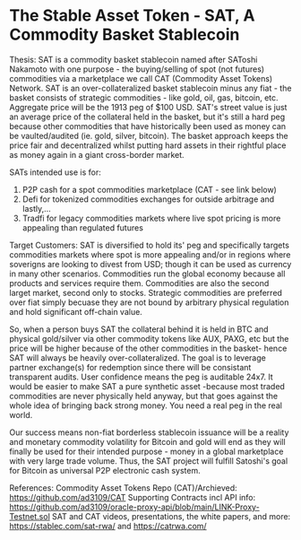 # The Stable Asset Token - SAT, A Commodity Basket Stablecoin

Thesis: 
SAT is a commodity basket stablecoin named after SAToshi Nakamoto with one purpose - the buying/selling of spot (not futures) commodities via a marketplace we call CAT 
(Commodity Asset Tokens) Network. SAT is an over-collateralized basket stablecoin minus any fiat - the basket consists of strategic commodities - like gold, oil, gas, 
bitcoin, etc. Aggregate price will be the 1913 peg of $100 USD. SAT's street value is just an average price of the collateral held in the basket, but it's still a hard peg because other 
commodities that have historically been used as money can be vaulted/audited (ie. gold, silver, bitcoin). The basket approach keeps the price fair and decentralized whilst putting hard 
assets in their rightful place as money again in a giant cross-border market.

SATs intended use is for:

1) P2P cash for a spot commodities marketplace (CAT - see link below) 
2) Defi for tokenized commodities exchanges for outside arbitrage and lastly,...
3) Tradfi for legacy commodities markets where live spot pricing is more appealing than regulated futures 

Target Customers: 
SAT is diversified to hold its' peg and specifically targets commodities markets where spot is more appealing and/or in regions where soverigns are looking to divest from 
USD; though it can be used as currency in many other scenarios. Commodities run the global economy because all products and services require them. Commodities are also the 
second larget market, second only to stocks. Strategic commodities are preferred over fiat simply becuase they are not bound by arbitrary physical regulation and hold 
significant off-chain value. 

So, when a person buys SAT the collateral behind it is held in BTC and physical gold/silver via other commodity tokens like AUX, PAXG, etc but the price will be higher because of the other 
commodities in the basket- hence SAT will always be heavily over-collateralized. The goal is to leverage partner exchange(s) for redemption since there will be consistant transparent audits. 
User confidence means the peg is auditable 24x7. It would be easier to make SAT a pure synthetic asset -because most traded commodities are never physically held anyway, but that goes against the 
whole idea of bringing back strong money. You need a real peg in the real world.

Our success means non-fiat borderless stablecoin issuance will be a reality and monetary commodity volatility for Bitcoin and gold will end as they will finally be used for their intended
purpose - money in a global marketplace with very large trade volume. Thus, the SAT project will fulfill Satoshi's goal for Bitcoin as universal P2P electronic cash system. 


References:
Commodity Asset Tokens Repo (CAT)/Archieved: https://github.com/ad3109/CAT
Supporting Contracts incl API info: https://github.com/ad3109/oracle-proxy-api/blob/main/LINK-Proxy-Testnet.sol
SAT and CAT videos, presentations, the white papers, and more: https://stablec.com/sat-rwa/ and https://catrwa.com/
